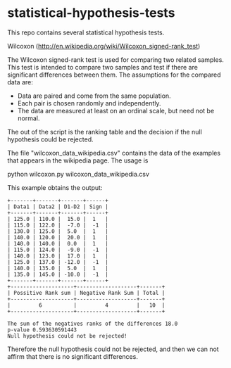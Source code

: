 statistical-hypothesis-tests
============================

This repo contains several statistical hypothesis tests.

Wilcoxon (http://en.wikipedia.org/wiki/Wilcoxon_signed-rank_test)

The Wilcoxon signed-rank test is used for comparing two related samples. This test is intended to compare 
two samples and test if there are significant differences between them. The assumptions for the compared
data are:

  * Data are paired and come from the same population.
  * Each pair is chosen randomly and independently.
  * The data are measured at least on an ordinal scale, but need not be normal.

The out of the script is the ranking table and the decision if the null hypothesis could be rejected. 

The file "wilcoxon_data_wikipedia.csv" contains the data of the examples that appears in the wikipedia
page. The usage is 

  python wilcoxon.py wilcoxon_data_wikipedia.csv

This example obtains the output:

``` 
+-------+-------+-------+------+
| Data1 | Data2 | D1-D2 | Sign |
+-------+-------+-------+------+
| 125.0 | 110.0 |  15.0 |  1   |
| 115.0 | 122.0 |  -7.0 |  -1  |
| 130.0 | 125.0 |  5.0  |  1   |
| 140.0 | 120.0 |  20.0 |  1   |
| 140.0 | 140.0 |  0.0  |  1   |
| 115.0 | 124.0 |  -9.0 |  -1  |
| 140.0 | 123.0 |  17.0 |  1   |
| 125.0 | 137.0 | -12.0 |  -1  |
| 140.0 | 135.0 |  5.0  |  1   |
| 135.0 | 145.0 | -10.0 |  -1  |
+-------+-------+-------+------+
+--------------------+-------------------+-------+
| Possitive Rank sum | Negative Rank Sum | Total |
+--------------------+-------------------+-------+
|         6          |         4         |   10  |
+--------------------+-------------------+-------+

The sum of the negatives ranks of the differences 18.0
p-value 0.593630591443
Null hypothesis could not be rejected!

``` 

Therefore the null hypothesis could not be rejected, and then we can not affirm that there is no 
significant differences.
